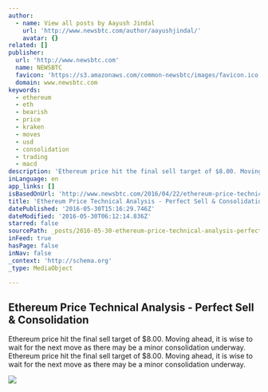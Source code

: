 ```yaml
---
author:
  - name: View all posts by Aayush Jindal
    url: 'http://www.newsbtc.com/author/aayushjindal/'
    avatar: {}
related: []
publisher:
  url: 'http://www.newsbtc.com'
  name: NEWSBTC
  favicon: 'https://s3.amazonaws.com/common-newsbtc/images/favicon.ico'
  domain: www.newsbtc.com
keywords:
  - ethereum
  - eth
  - bearish
  - price
  - kraken
  - moves
  - usd
  - consolidation
  - trading
  - macd
description: 'Ethereum price hit the final sell target of $8.00. Moving ahead, it is wise to wait for the next move as there may be a minor consolidation underway. Ethereum price hit the final sell target of $8.00. Moving ahead, it is wise to wait for the next move as there may be a minor consolidation underway.'
inLanguage: en
app_links: []
isBasedOnUrl: 'http://www.newsbtc.com/2016/04/22/ethereum-price-technical-analysis-perfect-sell-consolidation/'
title: 'Ethereum Price Technical Analysis - Perfect Sell & Consolidation'
datePublished: '2016-05-30T15:16:29.746Z'
dateModified: '2016-05-30T06:12:14.836Z'
starred: false
sourcePath: _posts/2016-05-30-ethereum-price-technical-analysis-perfect-sell-and-consolida.md
inFeed: true
hasPage: false
inNav: false
_context: 'http://schema.org'
_type: MediaObject

---
```

<article style=""><h1>Ethereum Price Technical Analysis - Perfect Sell &amp; Consolidation</h1><p>Ethereum price hit the final sell target of $8.00. Moving ahead, it is wise to wait for the next move as there may be a minor consolidation underway. Ethereum price hit the final sell target of $8.00. Moving ahead, it is wise to wait for the next move as there may be a minor consolidation underway.</p><img src="http://s3.amazonaws.com/main-newsbtc-images/2016/04/22030405/Ethereum14-5.png" /></article>